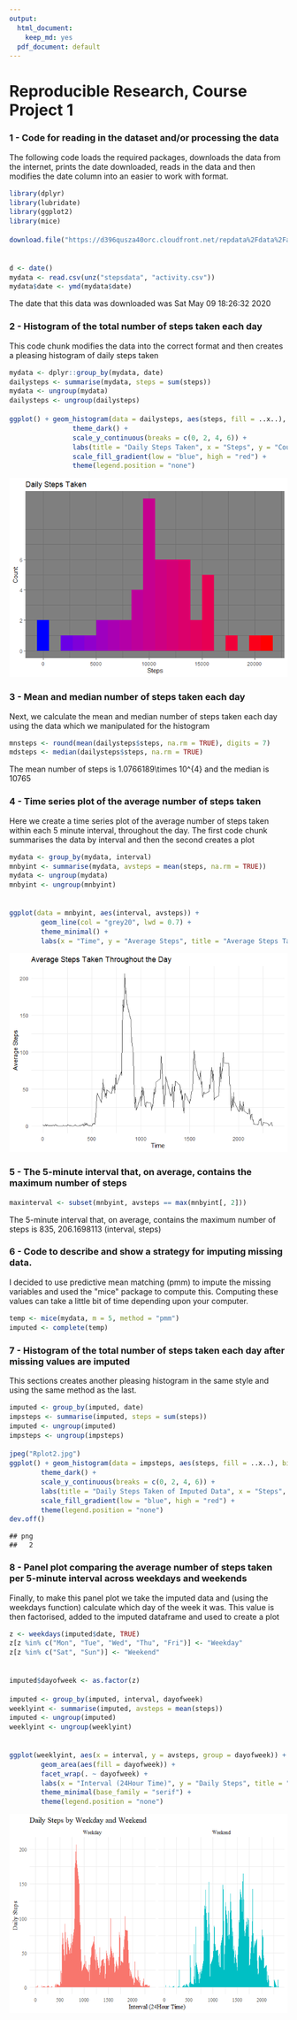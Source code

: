 ```yaml
---
output:
  html_document: 
    keep_md: yes
  pdf_document: default
---
```

Reproducible Research, Course Project 1
=========================================
        

### 1 - Code for reading in the dataset and/or processing the data

The following code loads the required packages, downloads the data from the internet, prints the date downloaded, reads in the data and then modifies the date column into an easier to work with format.


```r
library(dplyr)
library(lubridate)
library(ggplot2)
library(mice)

download.file("https://d396qusza40orc.cloudfront.net/repdata%2Fdata%2Factivity.zip", destfile = "stepsdata")


d <- date()
mydata <- read.csv(unz("stepsdata", "activity.csv"))
mydata$date <- ymd(mydata$date)
```
The date that this data was downloaded was Sat May 09 18:26:32 2020


### 2 - Histogram of the total number of steps taken each day

This code chunk modifies the data into the correct format and then creates a pleasing histogram of daily steps taken 


```r
mydata <- dplyr::group_by(mydata, date)
dailysteps <- summarise(mydata, steps = sum(steps))
mydata <- ungroup(mydata)
dailysteps <- ungroup(dailysteps)

ggplot() + geom_histogram(data = dailysteps, aes(steps, fill = ..x..), bins = 20) +
                theme_dark() +
                scale_y_continuous(breaks = c(0, 2, 4, 6)) +
                labs(title = "Daily Steps Taken", x = "Steps", y = "Count") + 
                scale_fill_gradient(low = "blue", high = "red") + 
                theme(legend.position = "none")
```

![](ProjectGitTest2_files/figure-html/unnamed-chunk-2-1.png)<!-- -->


### 3 - Mean and median number of steps taken each day

Next, we calculate the mean and median number of steps taken each day using the data which we manipulated for the histogram


```r
mnsteps <- round(mean(dailysteps$steps, na.rm = TRUE), digits = 7)
mdsteps <- median(dailysteps$steps, na.rm = TRUE)
```
The mean number of steps is 1.0766189\times 10^{4} and the median is 10765


### 4 - Time series plot of the average number of steps taken

Here we create a time series plot of the average number of steps taken within each 5 minute interval, throughout the day. The first code chunk summarises the data by interval and then the second creates a plot


```r
mydata <- group_by(mydata, interval)
mnbyint <- summarise(mydata, avsteps = mean(steps, na.rm = TRUE))
mydata <- ungroup(mydata)
mnbyint <- ungroup(mnbyint)


ggplot(data = mnbyint, aes(interval, avsteps)) + 
        geom_line(col = "grey20", lwd = 0.7) + 
        theme_minimal() + 
        labs(x = "Time", y = "Average Steps", title = "Average Steps Taken Throughout the Day")
```

![](ProjectGitTest2_files/figure-html/unnamed-chunk-4-1.png)<!-- -->


### 5 - The 5-minute interval that, on average, contains the maximum number of steps


```r
maxinterval <- subset(mnbyint, avsteps == max(mnbyint[, 2]))
```
The 5-minute interval that, on average, contains the maximum number of steps is 835, 206.1698113 (interval, steps)


### 6 - Code to describe and show a strategy for imputing missing data.
I decided to use predictive mean matching (pmm) to impute the missing variables and used the "mice" package to compute this. Computing these values can take a little bit of time depending upon your computer.

```r
temp <- mice(mydata, m = 5, method = "pmm")
imputed <- complete(temp)
```


### 7 - Histogram of the total number of steps taken each day after missing values are imputed
This sections creates another pleasing histogram in the same style and using the same method as the last.

```r
imputed <- group_by(imputed, date)
impsteps <- summarise(imputed, steps = sum(steps))
imputed <- ungroup(imputed)
impsteps <- ungroup(impsteps)

jpeg("Rplot2.jpg")
ggplot() + geom_histogram(data = impsteps, aes(steps, fill = ..x..), bins = 20) +
        theme_dark() +
        scale_y_continuous(breaks = c(0, 2, 4, 6)) +
        labs(title = "Daily Steps Taken of Imputed Data", x = "Steps", y = "Count") + 
        scale_fill_gradient(low = "blue", high = "red") + 
        theme(legend.position = "none")
dev.off()
```

```
## png 
##   2
```


### 8 - Panel plot comparing the average number of steps taken per 5-minute interval across weekdays and weekends

Finally, to make this panel plot we take the imputed data and (using the weekdays function) calculate which day of the week it was. This value is then factorised, added to the imputed dataframe and used to create a plot

```r
z <- weekdays(imputed$date, TRUE)
z[z %in% c("Mon", "Tue", "Wed", "Thu", "Fri")] <- "Weekday"
z[z %in% c("Sat", "Sun")] <- "Weekend"


imputed$dayofweek <- as.factor(z)

imputed <- group_by(imputed, interval, dayofweek)
weeklyint <- summarise(imputed, avsteps = mean(steps))
imputed <- ungroup(imputed)
weeklyint <- ungroup(weeklyint)


ggplot(weeklyint, aes(x = interval, y = avsteps, group = dayofweek)) +
        geom_area(aes(fill = dayofweek)) + 
        facet_wrap(. ~ dayofweek) + 
        labs(x = "Interval (24Hour Time)", y = "Daily Steps", title = "Daily Steps by Weekday and Weekend") +
        theme_minimal(base_family = "serif") + 
        theme(legend.position = "none")
```

![](ProjectGitTest2_files/figure-html/unnamed-chunk-8-1.png)<!-- -->


